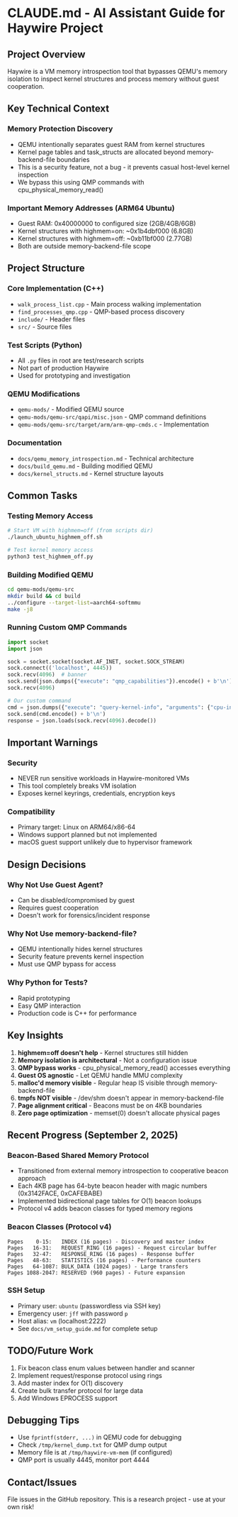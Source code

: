 # CLAUDE.md - AI Assistant Guide for Haywire Project

## Project Overview

Haywire is a VM memory introspection tool that bypasses QEMU's memory isolation to inspect kernel structures and process memory without guest cooperation.

## Key Technical Context

### Memory Protection Discovery
- QEMU intentionally separates guest RAM from kernel structures
- Kernel page tables and task_structs are allocated beyond memory-backend-file boundaries
- This is a security feature, not a bug - it prevents casual host-level kernel inspection
- We bypass this using QMP commands with cpu_physical_memory_read()

### Important Memory Addresses (ARM64 Ubuntu)
- Guest RAM: 0x40000000 to configured size (2GB/4GB/6GB)
- Kernel structures with highmem=on: ~0x1b4dbf000 (6.8GB)
- Kernel structures with highmem=off: ~0xb11bf000 (2.77GB)
- Both are outside memory-backend-file scope

## Project Structure

### Core Implementation (C++)
- `walk_process_list.cpp` - Main process walking implementation
- `find_processes_qmp.cpp` - QMP-based process discovery
- `include/` - Header files
- `src/` - Source files

### Test Scripts (Python)
- All `.py` files in root are test/research scripts
- Not part of production Haywire
- Used for prototyping and investigation

### QEMU Modifications
- `qemu-mods/` - Modified QEMU source
- `qemu-mods/qemu-src/qapi/misc.json` - QMP command definitions
- `qemu-mods/qemu-src/target/arm/arm-qmp-cmds.c` - Implementation

### Documentation
- `docs/qemu_memory_introspection.md` - Technical architecture
- `docs/build_qemu.md` - Building modified QEMU
- `docs/kernel_structs.md` - Kernel structure layouts

## Common Tasks

### Testing Memory Access
```bash
# Start VM with highmem=off (from scripts dir)
./launch_ubuntu_highmem_off.sh

# Test kernel memory access
python3 test_highmem_off.py
```

### Building Modified QEMU
```bash
cd qemu-mods/qemu-src
mkdir build && cd build
../configure --target-list=aarch64-softmmu
make -j8
```

### Running Custom QMP Commands
```python
import socket
import json

sock = socket.socket(socket.AF_INET, socket.SOCK_STREAM)
sock.connect(('localhost', 4445))
sock.recv(4096)  # banner
sock.send(json.dumps({"execute": "qmp_capabilities"}).encode() + b'\n')
sock.recv(4096)

# Our custom command
cmd = json.dumps({"execute": "query-kernel-info", "arguments": {"cpu-index": 0}})
sock.send(cmd.encode() + b'\n')
response = json.loads(sock.recv(4096).decode())
```

## Important Warnings

### Security
- NEVER run sensitive workloads in Haywire-monitored VMs
- This tool completely breaks VM isolation
- Exposes kernel keyrings, credentials, encryption keys

### Compatibility
- Primary target: Linux on ARM64/x86-64
- Windows support planned but not implemented
- macOS guest support unlikely due to hypervisor framework

## Design Decisions

### Why Not Use Guest Agent?
- Can be disabled/compromised by guest
- Requires guest cooperation
- Doesn't work for forensics/incident response

### Why Not Use memory-backend-file?
- QEMU intentionally hides kernel structures
- Security feature prevents kernel inspection
- Must use QMP bypass for access

### Why Python for Tests?
- Rapid prototyping
- Easy QMP interaction
- Production code is C++ for performance

## Key Insights

1. **highmem=off doesn't help** - Kernel structures still hidden
2. **Memory isolation is architectural** - Not a configuration issue
3. **QMP bypass works** - cpu_physical_memory_read() accesses everything
4. **Guest OS agnostic** - Let QEMU handle MMU complexity
5. **malloc'd memory visible** - Regular heap IS visible through memory-backend-file
6. **tmpfs NOT visible** - /dev/shm doesn't appear in memory-backend-file
7. **Page alignment critical** - Beacons must be on 4KB boundaries
8. **Zero page optimization** - memset(0) doesn't allocate physical pages

## Recent Progress (September 2, 2025)

### Beacon-Based Shared Memory Protocol
- Transitioned from external memory introspection to cooperative beacon approach
- Each 4KB page has 64-byte beacon header with magic numbers (0x3142FACE, 0xCAFEBABE)
- Implemented bidirectional page tables for O(1) beacon lookups
- Protocol v4 adds beacon classes for typed memory regions

### Beacon Classes (Protocol v4)
```
Pages    0-15:   INDEX (16 pages) - Discovery and master index
Pages   16-31:   REQUEST_RING (16 pages) - Request circular buffer
Pages   32-47:   RESPONSE_RING (16 pages) - Response buffer  
Pages   48-63:   STATISTICS (16 pages) - Performance counters
Pages   64-1087: BULK_DATA (1024 pages) - Large transfers
Pages 1088-2047: RESERVED (960 pages) - Future expansion
```

### SSH Setup
- Primary user: `ubuntu` (passwordless via SSH key)
- Emergency user: `jff` with password `p`
- Host alias: `vm` (localhost:2222)
- See `docs/vm_setup_guide.md` for complete setup

## TODO/Future Work

1. Fix beacon class enum values between handler and scanner
2. Implement request/response protocol using rings
3. Add master index for O(1) discovery
4. Create bulk transfer protocol for large data
5. Add Windows EPROCESS support

## Debugging Tips

- Use `fprintf(stderr, ...)` in QEMU code for debugging
- Check `/tmp/kernel_dump.txt` for QMP dump output
- Memory file is at `/tmp/haywire-vm-mem` (if configured)
- QMP port is usually 4445, monitor port 4444

## Contact/Issues

File issues in the GitHub repository. This is a research project - use at your own risk!
